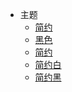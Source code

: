 <!-- markdownlint-disable MD041 -->
<!-- markdownlint-disable MD033 -->

- 主题
  - <a data-theme="vue" href="javascript:void(0)" onclick="changeTheme('vue')">简约</a>
  - <a data-theme="dark" href="javascript:void(0)" onclick="changeTheme('dark')">黑色</a>
  - <a data-theme="dark" href="javascript:void(0)" onclick="changeTheme('simple')">简约</a>
  - <a data-theme="dark" href="javascript:void(0)" onclick="changeTheme('simple-light')">简约白</a>
  - <a data-theme="dark" href="javascript:void(0)" onclick="changeTheme('simple-dark')">简约黑</a>

<!-- markdownlint-enable MD041 -->
<!-- markdownlint-enable MD033 -->